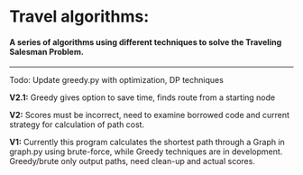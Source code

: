 # **Travel algorithms:**

#### A series of algorithms using different techniques to solve the Traveling Salesman Problem.
----

Todo: Update greedy.py with optimization, DP techniques

**V2.1:** Greedy gives option to save time, finds route from a starting node

**V2:** Scores must be incorrect, need to examine borrowed code and current strategy for calculation of path cost.

**V1:** Currently this program calculates the shortest path through a Graph in graph.py using brute-force, while Greedy techniques are in development. Greedy/brute only output paths, need clean-up and actual scores.
